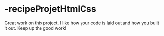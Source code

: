 # -recipeProjetHtmlCss

Great work on this project. I like how your code is laid out and how you built it out. Keep up the good work!
